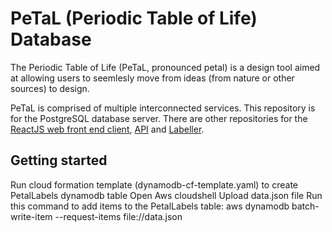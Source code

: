 # PeTaL (Periodic Table of Life) Database

The Periodic Table of Life (PeTaL, pronounced petal) is a design tool aimed at allowing users to seemlesly move from ideas (from nature or other sources) to design.

PeTaL is comprised of multiple interconnected services. This repository is for the PostgreSQL database server. There are other repositories for the [ReactJS web front end client](https://github.com/nasa/PeTaL), [API](https://github.com/nasa/petal-api) and [Labeller](https://github.com/nasa/petal-labeller).

## Getting started

Run cloud formation template (dynamodb-cf-template.yaml) to create PetalLabels dynamodb table
Open Aws cloudshell
Upload data.json file
Run this command to add items to the PetalLabels table:
aws dynamodb batch-write-item --request-items file://data.json